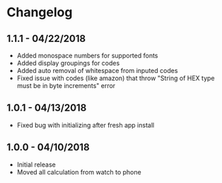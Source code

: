 # Changelog

## 1.1.1 - 04/22/2018

- Added monospace numbers for supported fonts
- Added display groupings for codes
- Added auto removal of whitespace from inputed codes
- Fixed issue with codes (like amazon) that throw "String of HEX type must be in byte increments" error

## 1.0.1 - 04/13/2018

- Fixed bug with initializing after fresh app install

## 1.0.0 - 04/10/2018

- Initial release
- Moved all calculation from watch to phone

